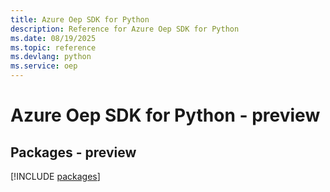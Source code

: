```yaml
---
title: Azure Oep SDK for Python
description: Reference for Azure Oep SDK for Python
ms.date: 08/19/2025
ms.topic: reference
ms.devlang: python
ms.service: oep
---
```

# Azure Oep SDK for Python - preview
## Packages - preview
[!INCLUDE [packages](oep-index.md)]